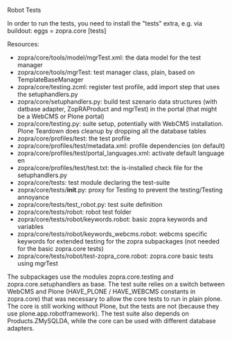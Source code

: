 Robot Tests

In order to run the tests, you need to install the "tests" extra, e.g. via buildout: eggs = zopra.core [tests]

Resources:
- zopra/core/tools/model/mgrTest.xml: the data model for the test manager
- zopra/core/tools/mgrTest: test manager class, plain, based on TemplateBaseManager
- zopra/core/testing.zcml: register test profile, add import step that uses the setuphandlers.py
- zopra/core/setuphandlers.py: build test szenario data structures (with datbase adapter, ZopRAProduct and mgrTest) in the portal (that might be a WebCMS or Plone portal)
- zopra/core/testing.py: suite setup, potentially with WebCMS installation. Plone Teardown does cleanup by dropping all the database tables
- zopra/core/profiles/test: the test profile
- zopra/core/profiles/test/metadata.xml: profile dependencies (on default)
- zopra/core/profiles/test/portal_languages.xml: activate default language en
- zopra/core/profiles/test/test.txt: the is-installed check file for the setuphandlers.py
- zopra/core/tests: test module declaring the test-suite
- zopra/core/tests/__init__.py: proxy for Testing to prevent the testing/Testing annoyance
- zopra/core/tests/test_robot.py: test suite definition
- zopra/core/tests/robot: robot test folder
- zopra/core/tests/robot/keywords.robot: basic zopra keywords and variables
- zopra/core/tests/robot/keywords_webcms.robot: webcms specific keywords for extended testing for the zopra subpackages (not needed for the basic zopra.core tests)
- zopra/core/tests/robot/test-zopra_core.robot: zopra.core basic tests using mgrTest

The subpackages use the modules zopra.core.testing and zopra.core.setuphandlers as base. 
The test suite relies on a switch between WebCMS and Plone (HAVE_PLONE / HAVE_WEBCMS constants in zopra.core) that was necessary to allow the core tests to run in plain plone. 
The core is still working without Plone, but the tests are not (because they use plone.app.robotframework). 
The test suite also depends on Products.ZMySQLDA, while the core can be used with different database adapters.